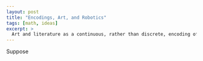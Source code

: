 ```yaml
---
layout: post
title: "Encodings, Art, and Robotics"
tags: [math, ideas]
excerpt: >
  Art and literature as a continuous, rather than discrete, encoding of humanity
---
```


Suppose 